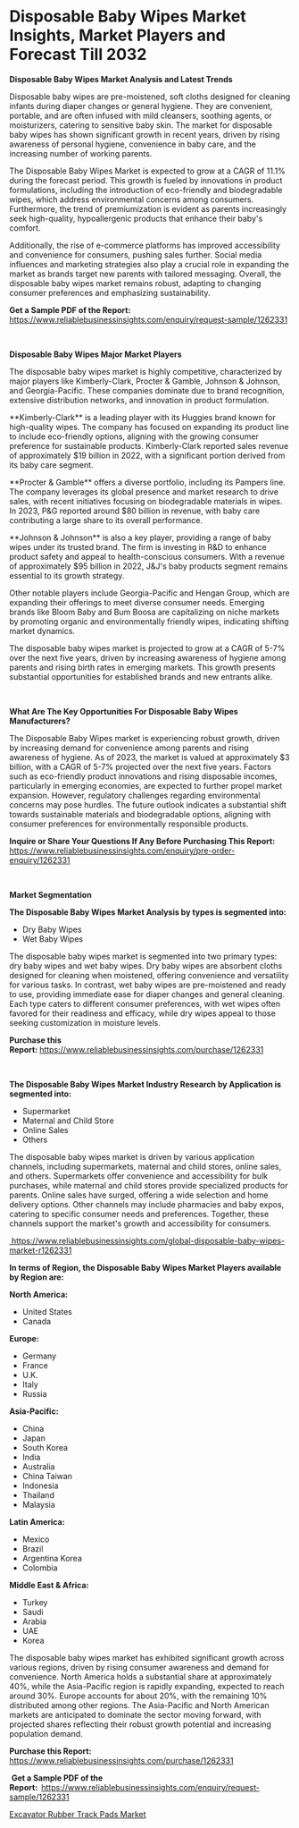 <p><h1>Disposable Baby Wipes Market Insights, Market Players and Forecast Till 2032</h1></p><p><strong>Disposable Baby Wipes Market Analysis and Latest Trends</strong></p>
<p><p>Disposable baby wipes are pre-moistened, soft cloths designed for cleaning infants during diaper changes or general hygiene. They are convenient, portable, and are often infused with mild cleansers, soothing agents, or moisturizers, catering to sensitive baby skin. The market for disposable baby wipes has shown significant growth in recent years, driven by rising awareness of personal hygiene, convenience in baby care, and the increasing number of working parents.</p><p>The Disposable Baby Wipes Market is expected to grow at a CAGR of 11.1% during the forecast period. This growth is fueled by innovations in product formulations, including the introduction of eco-friendly and biodegradable wipes, which address environmental concerns among consumers. Furthermore, the trend of premiumization is evident as parents increasingly seek high-quality, hypoallergenic products that enhance their baby's comfort. </p><p>Additionally, the rise of e-commerce platforms has improved accessibility and convenience for consumers, pushing sales further. Social media influences and marketing strategies also play a crucial role in expanding the market as brands target new parents with tailored messaging. Overall, the disposable baby wipes market remains robust, adapting to changing consumer preferences and emphasizing sustainability.</p></p>
<p><strong>Get a Sample PDF of the Report:&nbsp;</strong> <a href="https://www.reliablebusinessinsights.com/enquiry/request-sample/1262331?utm_campaign=2208&utm_medium=2&utm_source=Github&utm_content=ia&utm_term=24032025&utm_id=disposable-baby-wipes">https://www.reliablebusinessinsights.com/enquiry/request-sample/1262331</a></p>
<p>&nbsp;</p>
<p><strong>Disposable Baby Wipes Major Market Players</strong></p>
<p><p>The disposable baby wipes market is highly competitive, characterized by major players like Kimberly-Clark, Procter & Gamble, Johnson & Johnson, and Georgia-Pacific. These companies dominate due to brand recognition, extensive distribution networks, and innovation in product formulation.</p><p>**Kimberly-Clark** is a leading player with its Huggies brand known for high-quality wipes. The company has focused on expanding its product line to include eco-friendly options, aligning with the growing consumer preference for sustainable products. Kimberly-Clark reported sales revenue of approximately $19 billion in 2022, with a significant portion derived from its baby care segment.</p><p>**Procter & Gamble** offers a diverse portfolio, including its Pampers line. The company leverages its global presence and market research to drive sales, with recent initiatives focusing on biodegradable materials in wipes. In 2023, P&G reported around $80 billion in revenue, with baby care contributing a large share to its overall performance.</p><p>**Johnson & Johnson** is also a key player, providing a range of baby wipes under its trusted brand. The firm is investing in R&D to enhance product safety and appeal to health-conscious consumers. With a revenue of approximately $95 billion in 2022, J&J's baby products segment remains essential to its growth strategy.</p><p>Other notable players include Georgia-Pacific and Hengan Group, which are expanding their offerings to meet diverse consumer needs. Emerging brands like Bloom Baby and Bum Boosa are capitalizing on niche markets by promoting organic and environmentally friendly wipes, indicating shifting market dynamics.</p><p>The disposable baby wipes market is projected to grow at a CAGR of 5-7% over the next five years, driven by increasing awareness of hygiene among parents and rising birth rates in emerging markets. This growth presents substantial opportunities for established brands and new entrants alike.</p></p>
<p>&nbsp;</p>
<p><strong>What Are The Key Opportunities For Disposable Baby Wipes Manufacturers?</strong></p>
<p><p>The Disposable Baby Wipes market is experiencing robust growth, driven by increasing demand for convenience among parents and rising awareness of hygiene. As of 2023, the market is valued at approximately $3 billion, with a CAGR of 5-7% projected over the next five years. Factors such as eco-friendly product innovations and rising disposable incomes, particularly in emerging economies, are expected to further propel market expansion. However, regulatory challenges regarding environmental concerns may pose hurdles. The future outlook indicates a substantial shift towards sustainable materials and biodegradable options, aligning with consumer preferences for environmentally responsible products.</p></p>
<p><strong>Inquire or Share Your Questions If Any Before Purchasing This Report:</strong> <a href="https://www.reliablebusinessinsights.com/enquiry/pre-order-enquiry/1262331?utm_campaign=2208&utm_medium=2&utm_source=Github&utm_content=ia&utm_term=24032025&utm_id=disposable-baby-wipes">https://www.reliablebusinessinsights.com/enquiry/pre-order-enquiry/1262331</a></p>
<p>&nbsp;</p>
<p><strong>Market Segmentation</strong></p>
<p><strong>The Disposable Baby Wipes Market Analysis by types is segmented into:</strong></p>
<p><ul><li>Dry Baby Wipes</li><li>Wet Baby Wipes</li></ul></p>
<p><p>The disposable baby wipes market is segmented into two primary types: dry baby wipes and wet baby wipes. Dry baby wipes are absorbent cloths designed for cleaning when moistened, offering convenience and versatility for various tasks. In contrast, wet baby wipes are pre-moistened and ready to use, providing immediate ease for diaper changes and general cleaning. Each type caters to different consumer preferences, with wet wipes often favored for their readiness and efficacy, while dry wipes appeal to those seeking customization in moisture levels.</p></p>
<p><strong>Purchase this Report:&nbsp;</strong><a href="https://www.reliablebusinessinsights.com/purchase/1262331?utm_campaign=2208&utm_medium=2&utm_source=Github&utm_content=ia&utm_term=24032025&utm_id=disposable-baby-wipes">https://www.reliablebusinessinsights.com/purchase/1262331</a></p>
<p>&nbsp;</p>
<p><strong>The Disposable Baby Wipes Market Industry Research by Application is segmented into:</strong></p>
<p><ul><li>Supermarket</li><li>Maternal and Child Store</li><li>Online Sales</li><li>Others</li></ul></p>
<p><p>The disposable baby wipes market is driven by various application channels, including supermarkets, maternal and child stores, online sales, and others. Supermarkets offer convenience and accessibility for bulk purchases, while maternal and child stores provide specialized products for parents. Online sales have surged, offering a wide selection and home delivery options. Other channels may include pharmacies and baby expos, catering to specific consumer needs and preferences. Together, these channels support the market's growth and accessibility for consumers.</p></p>
<p><a href="https://www.reliablebusinessinsights.com/global-disposable-baby-wipes-market-r1262331?utm_campaign=2208&utm_medium=2&utm_source=Github&utm_content=ia&utm_term=24032025&utm_id=disposable-baby-wipes">&nbsp;https://www.reliablebusinessinsights.com/global-disposable-baby-wipes-market-r1262331</a></p>
<p><strong>In terms of Region, the Disposable Baby Wipes Market Players available by Region are:</strong></p>
<p>
    <p> <strong> North America: </strong>
        <ul>
            <li>United States</li>
            <li>Canada</li>
        </ul>
        </p> 
    <p> <strong> Europe: </strong>
        <ul>
            <li>Germany</li>
            <li>France</li>
            <li>U.K.</li>
            <li>Italy</li>
            <li>Russia</li>
        </ul>
        </p> 
    <p> <strong> Asia-Pacific: </strong>
        <ul>
            <li>China</li>
            <li>Japan</li>
            <li>South Korea</li>
            <li>India</li>
            <li>Australia</li>
            <li>China Taiwan</li>
            <li>Indonesia</li>
            <li>Thailand</li>
            <li>Malaysia</li>
        </ul>
        </p> 
    <p> <strong> Latin America: </strong>
        <ul>
            <li>Mexico</li>
            <li>Brazil</li>
            <li>Argentina Korea</li>
            <li>Colombia</li>
        </ul>
        </p> 
    <p> <strong> Middle East & Africa: </strong>
        <ul>
            <li>Turkey</li>
            <li>Saudi</li>
            <li>Arabia</li>
            <li>UAE</li>
            <li>Korea</li>
        </ul>
    </p>
    </p>
<p><p>The disposable baby wipes market has exhibited significant growth across various regions, driven by rising consumer awareness and demand for convenience. North America holds a substantial share at approximately 40%, while the Asia-Pacific region is rapidly expanding, expected to reach around 30%. Europe accounts for about 20%, with the remaining 10% distributed among other regions. The Asia-Pacific and North American markets are anticipated to dominate the sector moving forward, with projected shares reflecting their robust growth potential and increasing population demand.</p></p>
<p><strong>Purchase this Report: </strong><a href="https://www.reliablebusinessinsights.com/purchase/1262331?utm_campaign=2208&utm_medium=2&utm_source=Github&utm_content=ia&utm_term=24032025&utm_id=disposable-baby-wipes">https://www.reliablebusinessinsights.com/purchase/1262331</a></p>
<p>&nbsp;<strong>Get a Sample PDF of the Report:&nbsp;&nbsp;</strong><a href="https://www.reliablebusinessinsights.com/enquiry/request-sample/1262331?utm_campaign=2208&utm_medium=2&utm_source=Github&utm_content=ia&utm_term=24032025&utm_id=disposable-baby-wipes">https://www.reliablebusinessinsights.com/enquiry/request-sample/1262331</a></p>
<p><strong></strong></p>
<p><p><a href="https://github.com/DixieGrimes/Market-Research-Report-List-2/blob/main/excavator-rubber-track-pads-market.md?utm_campaign=2208&utm_medium=2&utm_source=Github&utm_content=ia&utm_term=24032025&utm_id=disposable-baby-wipes">Excavator Rubber Track Pads Market</a></p></p>